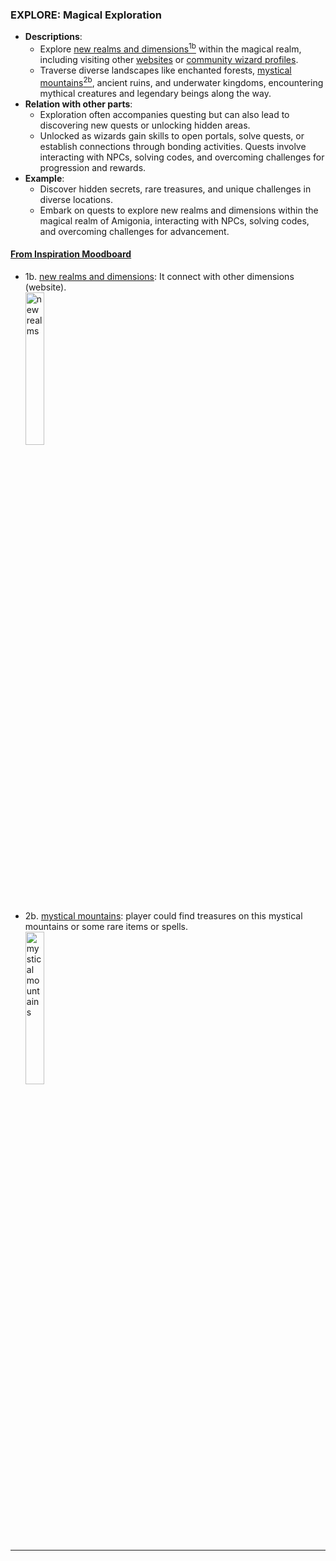 ### EXPLORE: Magical Exploration

- **Descriptions**: 
  - Explore [new realms and dimensions<sup>1b</sup>](https://www.pinterest.co.uk/pin/539798705352378615/) within the magical realm, including visiting other [websites](https://playproject.io/) or [community wizard profiles](https://www.meetup.com/WizardAmigos/).
  - Traverse diverse landscapes like enchanted forests, [mystical mountains<sup>2b</sup>](https://www.pinterest.co.uk/pin/539798705352319394/), ancient ruins, and underwater kingdoms, encountering mythical creatures and legendary beings along the way.
- **Relation with other parts**: 
  - Exploration often accompanies questing but can also lead to discovering new quests or unlocking hidden areas.
  - Unlocked as wizards gain skills to open portals, solve quests, or establish connections through bonding activities. Quests involve interacting with NPCs, solving codes, and overcoming challenges for progression and rewards.
- **Example**: 
  - Discover hidden secrets, rare treasures, and unique challenges in diverse locations.
  - Embark on quests to explore new realms and dimensions within the magical realm of Amigonia, interacting with NPCs, solving codes, and overcoming challenges for advancement.

#### [From Inspiration Moodboard](https://www.pinterest.co.uk/serapath/finalwiz/)
- 1b. [new realms and dimensions](https://www.pinterest.co.uk/pin/539798705352378615/): It connect with other dimensions (website).</br>
[<img width="25%" alt="new realms" src="https://i.pinimg.com/564x/3a/01/74/3a01749981c9fbca639c00750ff7b155.jpg">](https://www.pinterest.co.uk/pin/539798705352378615/)

- 2b. [mystical mountains](https://www.pinterest.co.uk/pin/539798705352319394/): player could find treasures on this mystical mountains or some rare items or spells.</br>
[<img width="25%" alt="mystical mountains" src="https://i.pinimg.com/564x/92/e6/4a/92e64a46c8c06594352d39b8d066e153.jpg">](https://www.pinterest.co.uk/pin/539798705352319394/)
---
